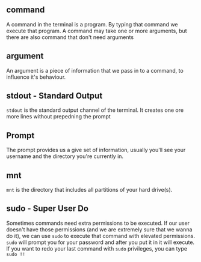 ## command

A command in the terminal is a program. By typing that command we execute that program. A command may take one or more arguments, but there are also command that don't need arguments

## argument

An argument is a piece of information that we pass in to a command, to influence it's behaviour.

## stdout - Standard Output

`stdout` is the standard output channel of the terminal. It creates one ore more lines without prepedning the prompt

## Prompt

The prompt provides us a give set of information, usually you'll see your username and the directory you're currently in. 

## mnt

`mnt` is the directory that includes all partitions of your hard drive(s).

## sudo - Super User Do

Sometimes commands need extra permissions to be executed. If our user doesn't have those permissions (and we are extremely sure that we wanna do it), we can use `sudo` to execute that command with elevated permissions. `sudo` will prompt you for your password and after you put it in it will execute.
If you want to redo your last command with `sudo` privileges, you can type `sudo !!`